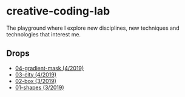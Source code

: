 # creative-coding-lab

The playground where I explore new disciplines, new techniques and technologies that interest me.

## Drops

* [04-gradient-mask (4/2019)](https://josesentis15.github.io/creative-coding-lab/04-gradient-mask/)
* [03-city (4/2019)](https://josesentis15.github.io/creative-coding-lab/03-city/)
* [02-box (3/2019)](https://josesentis15.github.io/creative-coding-lab/02-box/)
* [01-shapes (3/2019)](https://josesentis15.github.io/creative-coding-lab/01-shapes/)
